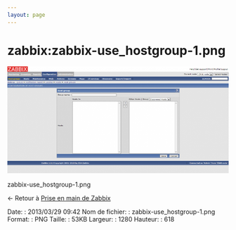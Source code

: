 ```yaml
---
layout: page
---
```


zabbix:zabbix-use\_hostgroup-1.png
==================================

[![zabbix-use\_hostgroup-1.png](../../assets/media/zabbix/zabbix-use_hostgroup-1.png@cache=&w=900&h=434 "zabbix-use_hostgroup-1.png")](../../assets/media/zabbix/zabbix-use_hostgroup-1.png@cache= "Afficher le fichier original")

zabbix-use\_hostgroup-1.png

← Retour à [Prise en main de
Zabbix](../../zabbix/zabbix-use.html "zabbix:zabbix-use")

Date:
:   2013/03/29 09:42
Nom de fichier:
:   zabbix-use\_hostgroup-1.png
Format:
:   PNG
Taille:
:   53KB
Largeur:
:   1280
Hauteur:
:   618

